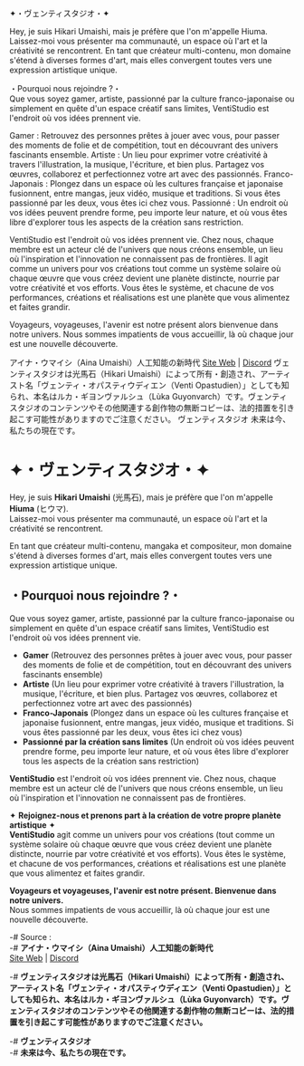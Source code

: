 ✦・ヴェンティスタジオ・✦

Hey, je suis Hikari Umaishi, mais je préfère que l'on m'appelle Hiuma.  
Laissez-moi vous présenter ma communauté, un espace où l'art et la créativité se rencontrent.
En tant que créateur multi-contenu, mon domaine s'étend à diverses formes d'art, mais elles convergent toutes vers une expression artistique unique.

・Pourquoi nous rejoindre ?・  
Que vous soyez gamer, artiste, passionné par la culture franco-japonaise ou simplement en quête d'un espace créatif sans limites, VentiStudio est l'endroit où vos idées prennent vie.

Gamer : Retrouvez des personnes prêtes à jouer avec vous, pour passer des moments de folie et de compétition, tout en découvrant des univers fascinants ensemble.
Artiste : Un lieu pour exprimer votre créativité à travers l'illustration, la musique, l'écriture, et bien plus. Partagez vos œuvres, collaborez et perfectionnez votre art avec des passionnés.
Franco-Japonais : Plongez dans un espace où les cultures française et japonaise fusionnent, entre mangas, jeux vidéo, musique et traditions. Si vous êtes passionné par les deux, vous êtes ici chez vous.
Passionné : Un endroit où vos idées peuvent prendre forme, peu importe leur nature, et où vous êtes libre d'explorer tous les aspects de la création sans restriction.

VentiStudio est l'endroit où vos idées prennent vie.
Chez nous, chaque membre est un acteur clé de l'univers que nous créons ensemble, un lieu où l'inspiration et l'innovation ne connaissent pas de frontières.
Il agit comme un univers pour vos créations tout comme un système solaire où chaque œuvre que vous créez devient une planète distincte, nourrie par votre créativité et vos efforts. 
Vous êtes le système, et chacune de vos performances, créations et réalisations est une planète que vous alimentez et faites grandir.

Voyageurs, voyageuses, l'avenir est notre présent alors bienvenue dans notre univers.
Nous sommes impatients de vous accueillir, là où chaque jour est une nouvelle découverte.

アイナ・ウマイシ（Aina Umaishi）人工知能の新時代 
[Site Web](https://ventistudio.fr/) | [Discord](https://discord.gg/BupfZHSBbC)
ヴェンティスタジオは光馬石（Hikari Umaishi）によって所有・創造され、アーティスト名「ヴェンティ・オパスティウディエン（Venti Opastudien）」としても知られ、本名はルカ・ギヨンヴァルシュ（Lùka Guyonvarch）です。ヴェンティスタジオのコンテンツやその他関連する創作物の無断コピーは、法的措置を引き起こす可能性がありますのでご注意ください。
ヴェンティスタジオ
未来は今、私たちの現在です。


# ✦・ヴェンティスタジオ・✦

Hey, je suis **Hikari Umaishi** (光馬石), mais je préfère que l'on m'appelle **Hiuma** (ヒウマ).  
Laissez-moi vous présenter ma communauté, un espace où l'art et la créativité se rencontrent.

En tant que créateur multi-contenu, mangaka et compositeur, mon domaine s'étend à diverses formes d'art, mais elles convergent toutes vers une expression artistique unique.

## ・Pourquoi nous rejoindre ?・  
Que vous soyez gamer, artiste, passionné par la culture franco-japonaise ou simplement en quête d'un espace créatif sans limites, VentiStudio est l'endroit où vos idées prennent vie.

- **Gamer** (Retrouvez des personnes prêtes à jouer avec vous, pour passer des moments de folie et de compétition, tout en découvrant des univers fascinants ensemble)  
- **Artiste** (Un lieu pour exprimer votre créativité à travers l'illustration, la musique, l'écriture, et bien plus. Partagez vos œuvres, collaborez et perfectionnez votre art avec des passionnés)  
- **Franco-Japonais** (Plongez dans un espace où les cultures française et japonaise fusionnent, entre mangas, jeux vidéo, musique et traditions. Si vous êtes passionné par les deux, vous êtes ici chez vous)  
- **Passionné par la création sans limites** (Un endroit où vos idées peuvent prendre forme, peu importe leur nature, et où vous êtes libre d'explorer tous les aspects de la création sans restriction)

**VentiStudio** est l'endroit où vos idées prennent vie.
Chez nous, chaque membre est un acteur clé de l'univers que nous créons ensemble, un lieu où l'inspiration et l'innovation ne connaissent pas de frontières.

✦ **Rejoignez-nous et prenons part à la création de votre propre planète artistique** ✦  
**VentiStudio** agit comme un univers pour vos créations (tout comme un système solaire où chaque œuvre que vous créez devient une planète distincte, nourrie par votre créativité et vos efforts). Vous êtes le système, et chacune de vos performances, créations et réalisations est une planète que vous alimentez et faites grandir.

**Voyageurs et voyageuses, l'avenir est notre présent. Bienvenue dans notre univers.**  
Nous sommes impatients de vous accueillir, là où chaque jour est une nouvelle découverte.


-# Source :  
-# **アイナ・ウマイシ（Aina Umaishi）人工知能の新時代**  
[Site Web](https://ventistudio.fr/) | [Discord](https://discord.gg/BupfZHSBbC)

-# **ヴェンティスタジオは光馬石（Hikari Umaishi）によって所有・創造され、アーティスト名「ヴェンティ・オパスティウディエン（Venti Opastudien）」としても知られ、本名はルカ・ギヨンヴァルシュ（Lùka Guyonvarch）です。ヴェンティスタジオのコンテンツやその他関連する創作物の無断コピーは、法的措置を引き起こす可能性がありますのでご注意ください。**

-# **ヴェンティスタジオ**  
-# **未来は今、私たちの現在です。**